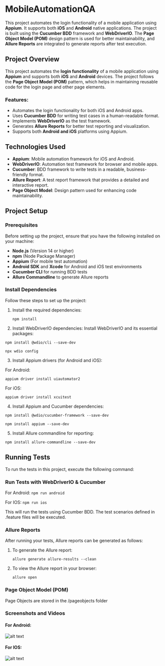 # MobileAutomationQA

This project automates the login functionality of a mobile application using **Appium**. It supports both **iOS** and **Android** native applications. The project is built using the **Cucumber BDD** framework and **WebDriverIO**. The **Page Object Model (POM)** design pattern is used for better maintainability, and **Allure Reports** are integrated to generate reports after test execution.

## Project Overview

This project automates the **login functionality** of a mobile application using **Appium** and supports both **iOS** and **Android** devices. The project follows the **Page Object Model (POM)** pattern, which helps in maintaining reusable code for the login page and other page elements.

### Features:
- Automates the login functionality for both iOS and Android apps.
- Uses **Cucumber BDD** for writing test cases in a human-readable format.
- Implements **WebDriverIO** as the test framework.
- Generates **Allure Reports** for better test reporting and visualization.
- Supports both **Android and iOS** platforms using Appium.

## Technologies Used

- **Appium**: Mobile automation framework for iOS and Android.
- **WebDriverIO**: Automation test framework for browser and mobile apps.
- **Cucumber**: BDD framework to write tests in a readable, business-friendly format.
- **Allure Report**: A test report framework that provides a detailed and interactive report.
- **Page Object Model**: Design pattern used for enhancing code maintainability.

## Project Setup

### Prerequisites
Before setting up the project, ensure that you have the following installed on your machine:

- **Node.js** (Version 14 or higher)
- **npm** (Node Package Manager)
- **Appium** (For mobile test automation)
- **Android SDK** and **Xcode** for Android and iOS test environments
- **Cucumber CLI** for running BDD tests
- **Allure Commandline** to generate Allure reports

### Install Dependencies
Follow these steps to set up the project:

1. Install the required dependencies:

   ```npm install```

2. Install WebDriverIO dependencies:
Install WebDriverIO and its essential packages:

```npm install @wdio/cli --save-dev```

```npx wdio config```

3. Install Appium drivers (for Android and iOS):

For Android:

```appium driver install uiautomator2```

For iOS:

```appium driver install xcuitest```

4. Install Appium and Cucumber  dependencies:

```npm install @wdio/cucumber-framework --save-dev```

```npm install appium --save-dev```

5. Install Allure commandline for reporting:

```npm install allure-commandline --save-dev```

## Running Tests

To run the tests in this project, execute the following command:

### Run Tests with WebDriverIO & Cucumber

For Android: 
```npm run android```

For IOS: 
```npm run ios```

This will run the tests using Cucumber BDD. The test scenarios defined in .feature files will be executed.

### Allure Reports
After running your tests, Allure reports can be generated as follows:

1. To generate the Allure report:

     ```allure generate allure-results --clean```

2. To view the Allure report in your browser:
     
    ```allure open```

### Page Object Model (POM)
Page Objects are stored in the /pageobjects folder

### Screenshots and Videos

#### For Android: 

![alt text](<Screenshot For Android AM.png>)

#### For IOS:

![alt text](ScreenshotForIOS.png)